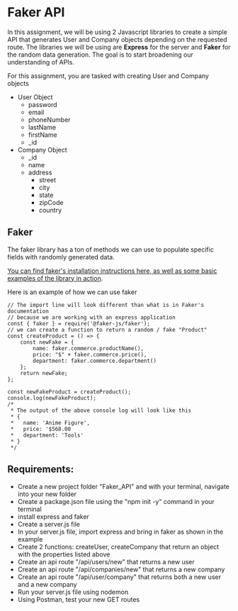 # Faker API
In this assignment, we will be using 2 Javascript libraries to create a simple API that generates User and Company objects depending on the requested route. The libraries we will be using are **Express** for the server and **Faker** for the random data generation. The goal is to start broadening our understanding of APIs.

For this assignment, you are tasked with creating User and Company objects

- User Object
    - password
    - email
    - phoneNumber
    - lastName
    - firstName
    - _id
- Company Object
    - _id
    - name
    - address
        - street
        - city
        - state
        - zipCode
        - country

## Faker
The faker library has a ton of methods we can use to populate specific fields with randomly generated data.

[You can find faker's installation instructions here, as well as some basic examples of the library in action](https://github.com/faker-js/faker).

Here is an example of how we can use faker

```
// The import line will look different than what is in Faker's documentation
// because we are working with an express application
const { faker } = require('@faker-js/faker');
// we can create a function to return a random / fake "Product"
const createProduct = () => {
    const newFake = {
        name: faker.commerce.productName(),
        price: "$" + faker.commerce.price(),
        department: faker.commerce.department()
    };
    return newFake;
};
    
const newFakeProduct = createProduct();
console.log(newFakeProduct);
/*
 * The output of the above console log will look like this
 * {
 *   name: 'Anime Figure',
 *   price: '$568.00
 *   department: 'Tools' 
 * }
 */
```

## Requirements:

- Create a new project folder "Faker_API" and with your terminal, navigate into your new folder
- Create a package.json file using the "npm init -y" command in your terminal
- install express and faker
- Create a server.js file
- In your server.js file, import express and bring in faker as shown in the example
- Create 2 functions: createUser, createCompany that return an object with the properties listed above
- Create an api route "/api/users/new" that returns a new user
- Create an api route "/api/companies/new" that returns a new company
- Create an api route "/api/user/company" that returns both a new user and a new company
- Run your server.js file using nodemon
- Using Postman, test your new GET routes